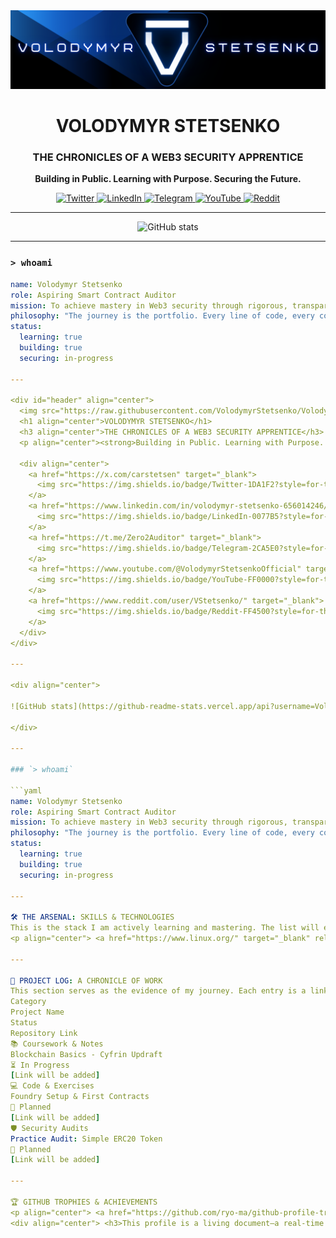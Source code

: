 <div id="header" align="center">
  <img src="https://raw.githubusercontent.com/VolodymyrStetsenko/VolodymyrStetsenko/main/baner.png" alt="Volodymyr Stetsenko Banner"/>
  <h1 align="center">VOLODYMYR STETSENKO</h1>
  <h3 align="center">THE CHRONICLES OF A WEB3 SECURITY APPRENTICE</h3>
  <p align="center"><strong>Building in Public. Learning with Purpose. Securing the Future.</strong></p>
  
  <div align="center">
    <a href="https://x.com/carstetsen" target="_blank">
      <img src="https://img.shields.io/badge/Twitter-1DA1F2?style=for-the-badge&logo=twitter&logoColor=white" alt="Twitter"/>
    </a>
    <a href="https://www.linkedin.com/in/volodymyr-stetsenko-656014246/" target="_blank">
      <img src="https://img.shields.io/badge/LinkedIn-0077B5?style=for-the-badge&logo=linkedin&logoColor=white" alt="LinkedIn"/>
    </a>
    <a href="https://t.me/Zero2Auditor" target="_blank">
      <img src="https://img.shields.io/badge/Telegram-2CA5E0?style=for-the-badge&logo=telegram&logoColor=white" alt="Telegram"/>
    </a>
    <a href="https://www.youtube.com/@VolodymyrStetsenkoOfficial" target="_blank">
      <img src="https://img.shields.io/badge/YouTube-FF0000?style=for-the-badge&logo=youtube&logoColor=white" alt="YouTube"/>
    </a>
    <a href="https://www.reddit.com/user/VStetsenko/" target="_blank">
      <img src="https://img.shields.io/badge/Reddit-FF4500?style=for-the-badge&logo=reddit&logoColor=white" alt="Reddit"/>
    </a>
  </div>
</div>

---

<div align="center">

![GitHub stats](https://github-readme-stats.vercel.app/api?username=VolodymyrStetsenko&show_icons=true&theme=radical&rank_icon=github&count_private=true )

</div>

---

### `> whoami`

```yaml
name: Volodymyr Stetsenko
role: Aspiring Smart Contract Auditor
mission: To achieve mastery in Web3 security through rigorous, transparent, and documented learning.
philosophy: "The journey is the portfolio. Every line of code, every concept learned, and every challenge overcome is a testament to growth."
status:
  learning: true
  building: true
  securing: in-progress

---

<div id="header" align="center">
  <img src="https://raw.githubusercontent.com/VolodymyrStetsenko/VolodymyrStetsenko/main/baner.png" alt="Volodymyr Stetsenko Banner"/>
  <h1 align="center">VOLODYMYR STETSENKO</h1>
  <h3 align="center">THE CHRONICLES OF A WEB3 SECURITY APPRENTICE</h3>
  <p align="center"><strong>Building in Public. Learning with Purpose. Securing the Future.</strong></p>
  
  <div align="center">
    <a href="https://x.com/carstetsen" target="_blank">
      <img src="https://img.shields.io/badge/Twitter-1DA1F2?style=for-the-badge&logo=twitter&logoColor=white" alt="Twitter"/>
    </a>
    <a href="https://www.linkedin.com/in/volodymyr-stetsenko-656014246/" target="_blank">
      <img src="https://img.shields.io/badge/LinkedIn-0077B5?style=for-the-badge&logo=linkedin&logoColor=white" alt="LinkedIn"/>
    </a>
    <a href="https://t.me/Zero2Auditor" target="_blank">
      <img src="https://img.shields.io/badge/Telegram-2CA5E0?style=for-the-badge&logo=telegram&logoColor=white" alt="Telegram"/>
    </a>
    <a href="https://www.youtube.com/@VolodymyrStetsenkoOfficial" target="_blank">
      <img src="https://img.shields.io/badge/YouTube-FF0000?style=for-the-badge&logo=youtube&logoColor=white" alt="YouTube"/>
    </a>
    <a href="https://www.reddit.com/user/VStetsenko/" target="_blank">
      <img src="https://img.shields.io/badge/Reddit-FF4500?style=for-the-badge&logo=reddit&logoColor=white" alt="Reddit"/>
    </a>
  </div>
</div>

---

<div align="center">

![GitHub stats](https://github-readme-stats.vercel.app/api?username=VolodymyrStetsenko&show_icons=true&theme=radical&rank_icon=github&count_private=true )

</div>

---

### `> whoami`

```yaml
name: Volodymyr Stetsenko
role: Aspiring Smart Contract Auditor
mission: To achieve mastery in Web3 security through rigorous, transparent, and documented learning.
philosophy: "The journey is the portfolio. Every line of code, every concept learned, and every challenge overcome is a testament to growth."
status:
  learning: true
  building: true
  securing: in-progress

---

🛠️ THE ARSENAL: SKILLS & TECHNOLOGIES
This is the stack I am actively learning and mastering. The list will expand as I progress through the roadmap.
<p align="center"> <a href="https://www.linux.org/" target="_blank" rel="noreferrer"> <img src="https://raw.githubusercontent.com/devicons/devicon/master/icons/linux/linux-original.svg" alt="linux" width="40" height="40"/> </a> <a href="https://git-scm.com/" target="_blank" rel="noreferrer"> <img src="https://www.vectorlogo.zone/logos/git-scm/git-scm-icon.svg" alt="git" width="40" height="40"/> </a> <a href="https://ethereum.org" target="_blank" rel="noreferrer"> <img src="https://raw.githubusercontent.com/devicons/devicon/master/icons/ethereum/ethereum-original.svg" alt="ethereum" width="40" height="40"/> </a> <a href="https://soliditylang.org/" target="_blank" rel="noreferrer"> <img src="https://raw.githubusercontent.com/devicons/devicon/master/icons/solidity/solidity-original.svg" alt="solidity" width="40" height="40"/> </a> <a href="https://www.rust-lang.org" target="_blank" rel="noreferrer"> <img src="https://raw.githubusercontent.com/devicons/devicon/master/icons/rust/rust-plain.svg" alt="rust" width="40" height="40"/> </a> <a href="https://developer.mozilla.org/en-US/docs/Web/JavaScript" target="_blank" rel="noreferrer"> <img src="https://raw.githubusercontent.com/devicons/devicon/master/icons/javascript/javascript-original.svg" alt="javascript" width="40" height="40"/> </a> <a href="https://www.python.org" target="_blank" rel="noreferrer"> <img src="https://raw.githubusercontent.com/devicons/devicon/master/icons/python/python-original.svg" alt="python" width="40" height="40"/> </a> </p>

---

📂 PROJECT LOG: A CHRONICLE OF WORK
This section serves as the evidence of my journey. Each entry is a link to a repository containing code, notes, or audit reports.
Category
Project Name
Status
Repository Link
📚 Coursework & Notes
Blockchain Basics - Cyfrin Updraft
⏳ In Progress
[Link will be added]
💻 Code & Exercises
Foundry Setup & First Contracts
📝 Planned
[Link will be added]
🛡️ Security Audits
Practice Audit: Simple ERC20 Token
📝 Planned
[Link will be added]

---

🏆 GITHUB TROPHIES & ACHIEVEMENTS
<p align="center"> <a href="https://github.com/ryo-ma/github-profile-trophy"> <img src="https://github-profile-trophy.vercel.app/?username=VolodymyrStetsenko&theme=radical&column=7" alt="GitHub Trophies"/> </a> </p>
<div align="center"> <h3>This profile is a living document—a real-time reflection of my commitment to mastering Web3 security.</h3> <p>Thank you for visiting. Let's connect and build a more secure decentralized future together.</p> <img src="https://raw.githubusercontent.com/VolodymyrStetsenko/VolodymyrStetsenko/main/footer.svg" alt="Footer"/> </div> ```
